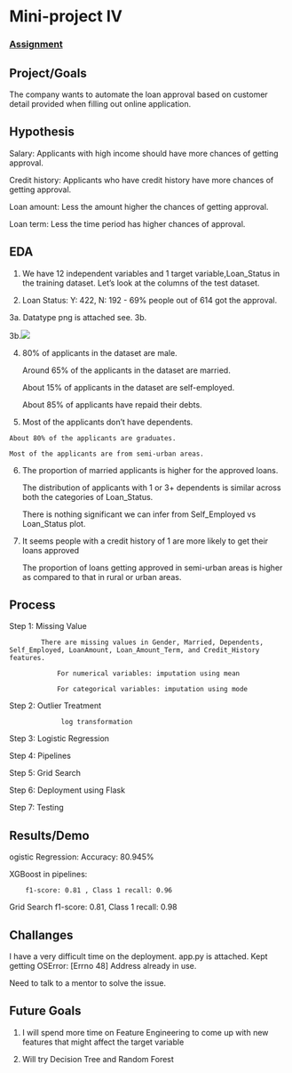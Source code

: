 # Mini-project IV

### [Assignment](assignment.md)

## Project/Goals
The company wants to automate the loan approval based on customer detail provided when filling out online application.

## Hypothesis
Salary: Applicants with high income should have more chances of getting approval.

Credit history: Applicants who have credit history have more chances of getting approval.

Loan amount: Less the amount higher the chances of getting approval.

Loan term: Less the time period has higher chances of approval.


## EDA 
1. We have 12 independent variables and 1 target variable,Loan_Status in the training dataset. Let’s look at the columns of the test dataset.

2. Loan Status: Y: 422, N: 192 - 69% people out of 614 got the approval.

3a. Datatype png is attached see. 3b.

3b.![](../dtypes.png)   

4.  80% of applicants in the dataset are male.
   
    Around 65% of the applicants in the dataset are married.
   
    About 15% of applicants in the dataset are self-employed.
   
    About 85% of applicants have repaid their debts.

5.   Most of the applicants don’t have dependents.
    
    About 80% of the applicants are graduates.
    
    Most of the applicants are from semi-urban areas.

6.  The proportion of married applicants is higher for the approved loans.
   
    The distribution of applicants with 1 or 3+ dependents is similar across both the categories of Loan_Status.
   
    There is nothing significant we can infer from Self_Employed vs Loan_Status plot.

7. It seems people with a credit history of 1 are more likely to get their loans approved    

    The proportion of loans getting approved in semi-urban areas is higher as compared to that in rural or urban areas.




## Process

Step 1: Missing Value 
            
            There are missing values in Gender, Married, Dependents, Self_Employed, LoanAmount, Loan_Amount_Term, and Credit_History features.
               
                For numerical variables: imputation using mean
               
                For categorical variables: imputation using mode

Step 2: Outlier Treatment
                 
                 log transformation

Step 3: Logistic Regression

Step 4: Pipelines

Step 5: Grid Search

Step 6: Deployment using Flask

Step 7: Testing


## Results/Demo


ogistic Regression: Accuracy: 80.945%

XGBoost in pipelines:
       
        f1-score: 0.81 , Class 1 recall: 0.96

Grid Search
        f1-score: 0.81, Class 1 recall: 0.98

## Challanges 

I have a very difficult time on the deployment. app.py is attached. Kept getting OSError: [Errno 48] Address already in use.

Need to talk to a mentor to solve the issue.

## Future Goals

1. I will spend more time on Feature Engineering to come up with new features that might affect the target variable

2. Will try Decision Tree and Random Forest 
